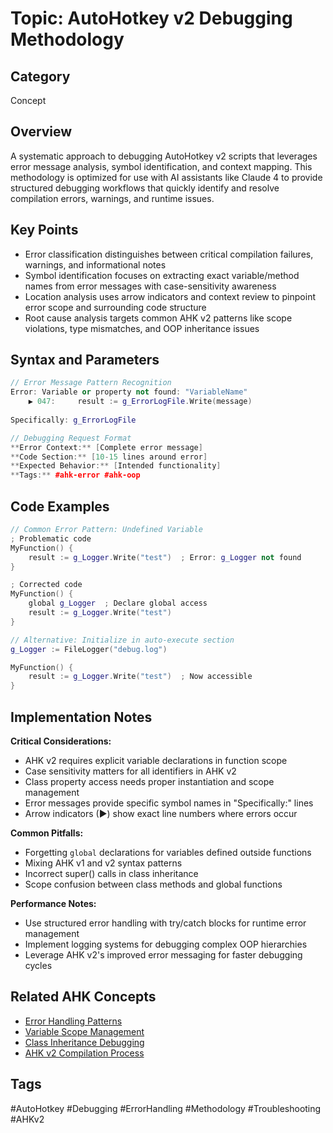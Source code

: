 # Topic: AutoHotkey v2 Debugging Methodology

## Category

Concept

## Overview

A systematic approach to debugging AutoHotkey v2 scripts that leverages error message analysis, symbol identification, and context mapping. This methodology is optimized for use with AI assistants like Claude 4 to provide structured debugging workflows that quickly identify and resolve compilation errors, warnings, and runtime issues.

## Key Points

- Error classification distinguishes between critical compilation failures, warnings, and informational notes
- Symbol identification focuses on extracting exact variable/method names from error messages with case-sensitivity awareness
- Location analysis uses arrow indicators and context review to pinpoint error scope and surrounding code structure
- Root cause analysis targets common AHK v2 patterns like scope violations, type mismatches, and OOP inheritance issues

## Syntax and Parameters

```cpp
// Error Message Pattern Recognition
Error: Variable or property not found: "VariableName"
    ▶ 047:     result := g_ErrorLogFile.Write(message)
    
Specifically: g_ErrorLogFile

// Debugging Request Format
**Error Context:** [Complete error message]
**Code Section:** [10-15 lines around error]
**Expected Behavior:** [Intended functionality]
**Tags:** #ahk-error #ahk-oop
```

## Code Examples

```cpp
// Common Error Pattern: Undefined Variable
; Problematic code
MyFunction() {
    result := g_Logger.Write("test")  ; Error: g_Logger not found
}

; Corrected code
MyFunction() {
    global g_Logger  ; Declare global access
    result := g_Logger.Write("test")
}

// Alternative: Initialize in auto-execute section
g_Logger := FileLogger("debug.log")

MyFunction() {
    result := g_Logger.Write("test")  ; Now accessible
}
```

## Implementation Notes

**Critical Considerations:**
- AHK v2 requires explicit variable declarations in function scope
- Case sensitivity matters for all identifiers in AHK v2
- Class property access needs proper instantiation and scope management
- Error messages provide specific symbol names in "Specifically:" lines
- Arrow indicators (▶) show exact line numbers where errors occur

**Common Pitfalls:**
- Forgetting `global` declarations for variables defined outside functions
- Mixing AHK v1 and v2 syntax patterns
- Incorrect super() calls in class inheritance
- Scope confusion between class methods and global functions

**Performance Notes:**
- Use structured error handling with try/catch blocks for runtime error management
- Implement logging systems for debugging complex OOP hierarchies
- Leverage AHK v2's improved error messaging for faster debugging cycles

## Related AHK Concepts

- [Error Handling Patterns](../Patterns/error-handling-patterns.md)
- [Variable Scope Management](../Concepts/variable-scope-management.md)
- [Class Inheritance Debugging](../Classes/class-inheritance-debugging.md)
- [AHK v2 Compilation Process](../Concepts/ahk-v2-compilation.md)

## Tags

#AutoHotkey #Debugging #ErrorHandling #Methodology #Troubleshooting #AHKv2